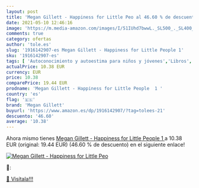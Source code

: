 ```yaml
---
layout: post
title: 'Megan Gillett - Happiness for Little Peo al 46.60 % de descuento'
date: 2021-05-10 12:46:16
image: 'https://m.media-amazon.com/images/I/51IUhd7bwwL._SL500_._SL400_.jpg'
comments: true
category: ofertas
author: 'tole.es'
slug: '1916142907-es Megan Gillett - Happiness for Little People 1'
sku: '1916142907-es'
tags: [ 'Autoconocimiento y autoestima para niños y jóvenes','Libros','Libros de actividades para niños','Libros de actividades, manualidades y juegos para niños','Libros de desarrollo y cuestiones personales y sociales','Libros infantiles de conciencia y meditación','Libros para niños','Libros para niños sobre emociones y sentimientos','Salud, familia y desarrollo personal','Salud, libros para niños','Situaciones sociales para niños','megan gillett', ]
actualPrice: 10.38 EUR
currency: EUR
price: 10.38
comparePrice: 19.44 EUR
prodname: 'Megan Gillett - Happiness for Little People  1 '
country: 'es'
flag: '🇪🇸'
brand: 'Megan Gillett'
buyurl: 'https://www.amazon.es/dp/1916142907/?tag=tolees-21'
descuento: '46.60'
average: '10.38'
---
```


Ahora mismo tienes [Megan Gillett - Happiness for Little People  1 ](https://www.amazon.es/dp/1916142907/?tag=tolees-21) a 10.38 EUR (original: 19.44 EUR) (46.60 %  de descuento) en el siguiente enlace!

[![Megan Gillett - Happiness for Little Peo](https://m.media-amazon.com/images/I/51IUhd7bwwL._SL500_._SL400_.jpg)](https://www.amazon.es/dp/1916142907/?tag=tolees-21)

🔎:


[🛒 Visítala!!!](https://www.amazon.es/dp/1916142907/?tag=tolees-21)

